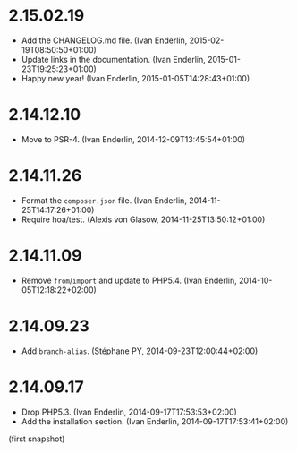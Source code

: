 # 2.15.02.19

  * Add the CHANGELOG.md file. (Ivan Enderlin, 2015-02-19T08:50:50+01:00)
  * Update links in the documentation. (Ivan Enderlin, 2015-01-23T19:25:23+01:00)
  * Happy new year! (Ivan Enderlin, 2015-01-05T14:28:43+01:00)

# 2.14.12.10

  * Move to PSR-4. (Ivan Enderlin, 2014-12-09T13:45:54+01:00)

# 2.14.11.26

  * Format the `composer.json` file. (Ivan Enderlin, 2014-11-25T14:17:26+01:00)
  * Require hoa/test. (Alexis von Glasow, 2014-11-25T13:50:12+01:00)

# 2.14.11.09

  * Remove `from`/`import` and update to PHP5.4. (Ivan Enderlin, 2014-10-05T12:18:22+02:00)

# 2.14.09.23

  * Add `branch-alias`. (Stéphane PY, 2014-09-23T12:00:44+02:00)

# 2.14.09.17

  * Drop PHP5.3. (Ivan Enderlin, 2014-09-17T17:53:53+02:00)
  * Add the installation section. (Ivan Enderlin, 2014-09-17T17:53:41+02:00)

(first snapshot)
